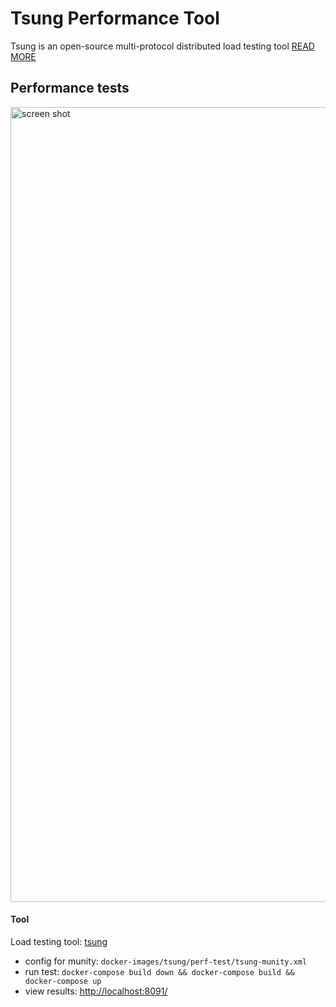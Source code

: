 # Tsung Performance Tool

Tsung is an open-source multi-protocol distributed load testing tool [READ MORE](http://tsung.erlang-projects.org/)

## Performance tests

<img width="1272" alt="screen shot" src="https://user-images.githubusercontent.com/4140597/31773303-3b05ad80-b4da-11e7-9a55-470beeee17ca.png">

#### Tool

Load testing tool: [tsung](http://tsung.erlang-projects.org/)

* config for munity: `docker-images/tsung/perf-test/tsung-munity.xml`
* run test: `docker-compose build down && docker-compose build && docker-compose up`
* view results: [http://localhost:8091/](http://localhost:8091/es/ts_web:status)
